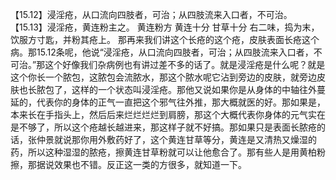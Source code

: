 【15.12】浸淫疮，从口流向四肢者，可治；从四肢流来入口者，不可治。
【15.13】浸淫疮，黄连粉主之。
黄连粉方
黄连十分  甘草十分
右二味，捣为末，饮服方寸匙，并粉其疮上。
那再来我们讲这个长疮的这个疮，皮肤表面长疮这个病。那15.12条呢，他说“浸淫疮，从口流向四肢者，可治；从四肢流来入口者，不可治。”那这个好像我们杂病例也有讲过差不多的话了。就是浸淫疮是什么呢？就是这个你长一个脓包，这脓包会流脓水，那这个脓水呢它沾到旁边的皮肤，就旁边皮肤也长脓包了，这样的一个状态叫浸淫疮。那他又说如果你是从身体的中轴往外蔓延的，代表你的身体的正气一直把这个邪气往外推，那大概就医的好。那如果是，本来长在手指头上，然后后来烂烂烂烂到肩膀，那这个大概代表你身体的元气实在是不够了，所以这个疮越长越进来，那这样子就不好搞。那如果只是表面长脓疮的话，张仲景就说那你用外敷药好了，这个黄连甘草等分，黄连是又清热又燥湿的药，所以这种湿湿的脓疮，擦黄连甘草粉就可以让他愈合了。那有些人是用黄柏粉擦，那据说效果也不错。反正这一类的方很多，就知道一下。
